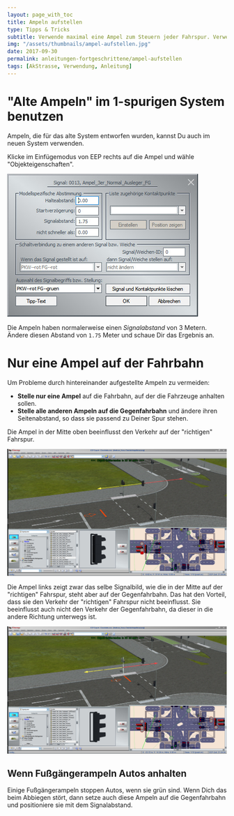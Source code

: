 ```yaml
---
layout: page_with_toc
title: Ampeln aufstellen
type: Tipps & Tricks
subtitle: Verwende maximal eine Ampel zum Steuern jeder Fahrspur. Verwende "alte" Ampeln mit dem richtigen Abstand im 1-Spur-System.
img: "/assets/thumbnails/ampel-aufstellen.jpg"
date: 2017-09-30
permalink: anleitungen-fortgeschrittene/ampel-aufstellen
tags: [AkStrasse, Verwendung, Anleitung]
---
```


# "Alte Ampeln" im 1-spurigen System benutzen

Ampeln, die für das alte System entworfen wurden, kannst Du auch im neuen System verwenden.

Klicke im Einfügemodus von EEP rechts auf die Ampel und wähle "Objekteigenschaften".

![BILD](../assets/tutorial/ampeln/signalabstand3.jpg)

Die Ampeln haben normalerweise einen _Signalabstand_ von 3 Metern. Ändere diesen Abstand von `1.75` Meter und schaue Dir das Ergebnis an.

# Nur eine Ampel auf der Fahrbahn

Um Probleme durch hintereinander aufgestellte Ampeln zu vermeiden:

* **Stelle nur eine Ampel** auf die Fahrbahn, auf der die Fahrzeuge anhalten sollen.
* **Stelle alle anderen Ampeln auf die Gegenfahrbahn** und ändere ihren Seitenabstand, so dass sie passend zu Deiner Spur stehen.

Die Ampel in der Mitte oben beeinflusst den Verkehr auf der "richtigen" Fahrspur.

![BILD](../assets/tutorial/ampeln/signalabstand2.jpg)

Die Ampel links zeigt zwar das selbe Signalbild, wie die in der Mitte auf der "richtigen" Fahrspur, steht aber auf der Gegenfahrbahn. Das hat den Vorteil, dass sie den Verkehr der "richtigen" Fahrspur nicht beeinflusst. Sie beeinflusst auch nicht den Verkehr der Gegenfahrbahn, da dieser in die andere Richtung unterwegs ist.

![BILD](../assets/tutorial/ampeln/signalabstand1.jpg)

## Wenn Fußgängerampeln Autos anhalten

Einige Fußgängerampeln stoppen Autos, wenn sie grün sind. Wenn Dich das beim Abbiegen stört, dann setze auch diese Ampeln auf die Gegenfahrbahn und positioniere sie mit dem Signalabstand.
